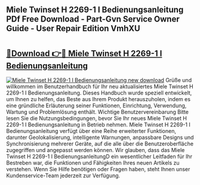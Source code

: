 ## Miele Twinset H 2269-1 I Bedienungsanleitung PDf Free Download - Part-Gvn Service Owner Guide - User Repair Edition VmhXU

# <h2><a href="http://df3ad5.blite.top/?on=Miele+Twinset+H+2269-1+I+Bedienungsanleitung">🔗Download 👉🔴 Miele Twinset H 2269-1 I Bedienungsanleitung</a></h2>

[![Miele Twinset H 2269-1 I Bedienungsanleitung new download](https://i.imgur.com/lujVjoI.png)](http://df3ad5.blite.top/?on=Miele+Twinset+H+2269-1+I+Bedienungsanleitung)
Grüße und willkommen im Benutzerhandbuch für Ihr neu aktualisiertes Miele Twinset H 2269-1 I Bedienungsanleitung. Dieses Handbuch wurde speziell entwickelt, um Ihnen zu helfen, das Beste aus Ihrem Produkt herauszuholen, indem es eine gründliche Erläuterung seiner Funktionen, Einrichtung, Verwendung, Wartung und Problemlösung enthält. Wichtige Benutzervereinbarung Bitte lesen Sie die Nutzungsbedingungen, bevor Sie Ihr neues Miele Twinset H 2269-1 I Bedienungsanleitung in Betrieb nehmen. Miele Twinset H 2269-1 I Bedienungsanleitung verfügt über eine Reihe erweiterter Funktionen, darunter Geolokalisierung, intelligente Warnungen, anpassbare Designs und Synchronisierung mehrerer Geräte, auf die alle über die Benutzeroberfläche zugegriffen und angepasst werden können. Wir glauben, dass das Miele Twinset H 2269-1 I BedienungsanleitungD ein wesentlicher Leitfaden für Ihr Bestreben war, die Funktionen und Fähigkeiten Ihres neuen Artikels zu verstehen. Wenn Sie Hilfe benötigen oder Fragen haben, steht Ihnen unser Kundenservice-Team jederzeit zur Verfügung.
